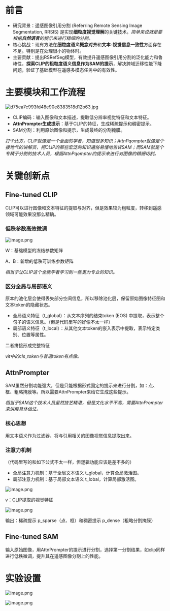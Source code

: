 # 前言
- 研究背景：遥感图像引用分割 (Referring Remote Sensing Image Segmentation, RRSIS) 是实现**细粒度视觉理解**的关键技术。*简单来说就是要根据**自然语言**的提示来进行精细的分割。*
- 核心挑战：现有方法在**细粒度语义概念对齐**和**文本-视觉信息一致性**方面存在不足。特别是在处理很小的物体时。
- 主要贡献：提出RSRefSeg模型，有效提升遥感图像引用分割的泛化能力和鲁棒性，**探索CLIP的粗粒度语义信息作为SAM的提示**，解决跨域迁移性能下降问题，验证了基础模型在遥感多模态任务中的有效性。

# 主要模块和工作流程

![d75ea7c993fd48e90e8383518d12b63.jpg](https://youki-1330066034.cos.ap-guangzhou.myqcloud.com/machine-learning/202504102132537.jpg)

* CLIP编码：输入图像和文本描述，提取低分辨率视觉特征和文本特征。
* **AttnPrompter生成提示**：基于CLIP的特征，生成稀疏提示和稠密提示。
* SAM分割：利用原始图像和提示，生成最终的分割掩膜。

*打个比方，CLIP就像是一个全面的学者，知道很多知识；AttnPqompter就像是个接地气的讲解员，把CLIP的那些宏泛的知识通俗易懂地告诉SAM；而SAM就是个专精于分割的技术人员，根据AttnPqompter的提示来进行对图像的精细切割。*
# 关键创新点

## Fine-tuned CLIP
CLIP可以进行图像和文本特征的提取与对齐，但是效果较为粗粒度，转移到遥感领域可能效果没那么精确。
### 低秩参数高效微调

![image.png](https://youki-1330066034.cos.ap-guangzhou.myqcloud.com/machine-learning/202504102138228.png)

W：基础模型的冻结参数矩阵

A、B：新增的低秩可训练参数矩阵

*相当于让CLIP这个全能学者学习到一些更为专业的知识。*

### 区分全局与局部语义

原本的池化层会使得丢失部分空间信息，所以移除池化层，保留原始图像特征图和文本token的隐藏状态。

* 全局语义特征（t_global）：从文本序列的结束token (EOS) 中提取，表示整个句子的语义信息。（但是代码里写的好像不太一样）
* 局部语义特征（t_local）：从其他文本token的嵌入表示中提取，表示特定类别、位置等属性。

二者拼接形成完整特征

*vit中的cls_token与普通token有点像。*

## AttnPrompter
SAM虽然分割功能强大，但是只能根据形式固定的提示来进行分割，如：点、框、粗略掩膜等。所以需要AttnPrompter来给它生成这些提示。

*相当于SAM这个技术人员虽然技艺精湛，但是文化水平不高，需要AttnPrompter来讲解具体做法。*

### 核心思想
用文本语义作为过滤器，将与引用相关的图像视觉信息提取出来。

### 注意力机制

（代码里写的和如下公式不太一样，但逻辑功能应该是差不多的）

* 全局注意力机制：基于全局文本语义 t_global，计算全局激活图。
* 局部注意力机制：基于局部文本语义 t_lobal，计算局部激活图。

![image.png](https://youki-1330066034.cos.ap-guangzhou.myqcloud.com/machine-learning/202504102208767.png)

v：CLIP提取的视觉特征

![image.png](https://youki-1330066034.cos.ap-guangzhou.myqcloud.com/machine-learning/202504102220634.png)

输出：稀疏提示 p_sparse（点、框）和稠密提示 p_dense（粗略分割掩膜）

## Fine-tuned SAM

输入原始图像，用AttnPrompter的提示进行分割，选择第一分割结果，如clip同样进行低秩微调，提升其在遥感图像分割上的性能。

# 实验设置

![image.png](https://youki-1330066034.cos.ap-guangzhou.myqcloud.com/machine-learning/202504241642485.png)

![image.png](https://youki-1330066034.cos.ap-guangzhou.myqcloud.com/machine-learning/202504241643354.png)








